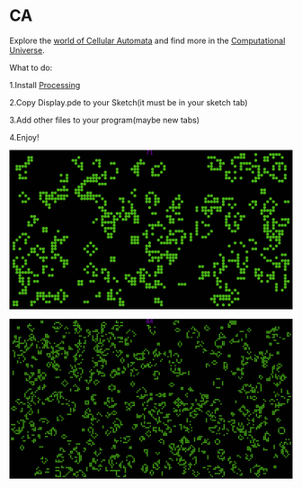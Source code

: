 # CA
Explore the [world of Cellular Automata](https://en.wikipedia.org/wiki/Cellular_automaton) and find more in the [Computational Universe](https://www.wolfram.com/wolfram-science/?source=nav).

What to do:

1.Install [Processing](https://processing.org/)

2.Copy Display.pde to your Sketch(it must be in your sketch tab)

3.Add other files to your program(maybe new tabs)

4.Enjoy!

![](GameOfLife20.png)

![](GameOfLife10.png)


